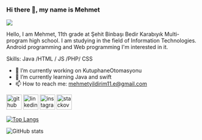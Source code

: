 ### Hi there 👋, my name is Mehmet
![](https://blogger.googleusercontent.com/img/b/R29vZ2xl/AVvXsEgo6ZZHuns-ra6qXugYhDCL8KrlOdpFLNlTAfc0UE9n48b7N-BWfRO4Ex0uCvT2ydIacdZPZLtAElzhj_d79-Aunwv92r0INgvjH_PDLfeWzs7j4ZfVbMshwYW9lOemdUQz8nr0YE3L-MDyggFpnB4_UDBpUyQcsDH_yQ6Mrcn8t_vQiYSUFBhIiS2S/s1600/Android-IO22AndroidDevRecap_Header.png)

Hello, I am Mehmet, 11th grade at Şehit Binbaşı Bedir Karabıyık Multi-program high school.
    I am studying in the field of Information Technologies. Android programming and Web programming
    I'm interested in it.

Skills: Java /HTML / JS /PHP/ CSS

- 🔭 I’m currently working on KutuphaneOtomasyonu 
- 🌱 I’m currently learning Java and swift 
- 📫 How to reach me: mehmetyildirim11.e@gmail.com 


[<img src='https://cdn.jsdelivr.net/npm/simple-icons@3.0.1/icons/github.svg' alt='github' height='40'>](https://github.com/Erlikhan35)  [<img src='https://cdn.jsdelivr.net/npm/simple-icons@3.0.1/icons/linkedin.svg' alt='linkedin' height='40'>](https://www.linkedin.com/in/www.linkedin.com/in/mehmet-yıldırım-59b44a2b7/)  [<img src='https://cdn.jsdelivr.net/npm/simple-icons@3.0.1/icons/instagram.svg' alt='instagram' height='40'>](https://www.instagram.com/erlik_han1/)  [<img src='https://cdn.jsdelivr.net/npm/simple-icons@3.0.1/icons/stackoverflow.svg' alt='stackoverflow' height='40'>](https://stackoverflow.com/users/23475612)  

[![Top Langs](https://github-readme-stats.vercel.app/api/top-langs/?username=Erlikhan35)](https://github.com/anuraghazra/github-readme-stats)

![GitHub stats](https://github-readme-stats.vercel.app/api?username=Erlikhan35&show_icons=true)  


